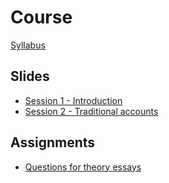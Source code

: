 # Course

[Syllabus](docs/syllabus.html)

## Slides

-   [Session 1 - Introduction](docs/session-1/SocConspiracy1_Intro-slides.html)
-   [Session 2 - Traditional accounts](docs/session-2/session-2-slides.html)

## Assignments

-   [Questions for theory essays](docs/assignments/questions_theory_essay.html)
